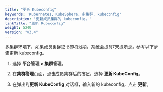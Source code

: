 ```yaml
---
title: "更新 Kubeconfig"
keywords: 'Kubernetes, KubeSphere, 多集群, kubeconfig'
description: '更新成员集群的 kubeconfig。'
linkTitle: "更新 Kubeconfig"
weight: 5240
version: "v3.4"
---
```


多集群环境下，如果成员集群证书即将过期，系统会提前7天提示您。参考以下步骤更新 kubeconfig。

1. 选择 **平台管理 > 集群管理**。

2. 在**集群管理**页面，点击成员集群后的按钮，选择 **更新 KubeConfig**。

3. 在弹出的**更新 KubeConfig** 对话框，输入新的 kubeconfig，点击 **更新**。



